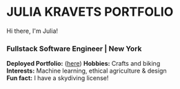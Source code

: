 # JULIA KRAVETS PORTFOLIO

Hi there, I'm Julia! 

### Fullstack Software Engineer | New York

**Deployed Portfolio:** ([here](https://juliakravets.com/)) 
**Hobbies:** Crafts and biking  
**Interests:** Machine learning, ethical agriculture & design  
**Fun fact:** I have a skydiving license!  





